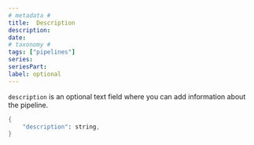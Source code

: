 ```yaml
---
# metadata # 
title:  Description
description: 
date: 
# taxonomy #
tags: ["pipelines"]
series:
seriesPart:
label: optional
---
```


`description` is an optional text field where you can add information
about the pipeline.


```s
{
    "description": string,
}
```